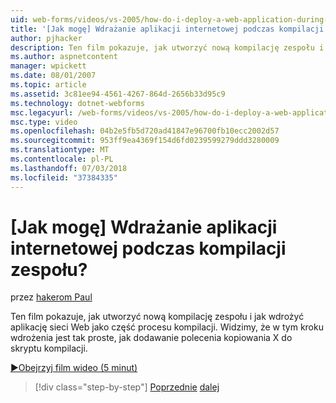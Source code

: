 ```yaml
---
uid: web-forms/videos/vs-2005/how-do-i-deploy-a-web-application-during-a-team-build
title: '[Jak mogę] Wdrażanie aplikacji internetowej podczas kompilacji zespołu? | Microsoft Docs'
author: pjhacker
description: Ten film pokazuje, jak utworzyć nową kompilację zespołu i jak wdrożyć aplikację sieci Web jako część procesu kompilacji. Widzimy, że w tym deploym...
ms.author: aspnetcontent
manager: wpickett
ms.date: 08/01/2007
ms.topic: article
ms.assetid: 3c81ee94-4561-4267-864d-2656b33d95c9
ms.technology: dotnet-webforms
msc.legacyurl: /web-forms/videos/vs-2005/how-do-i-deploy-a-web-application-during-a-team-build
msc.type: video
ms.openlocfilehash: 04b2e5fb5d720ad41847e96700fb10ecc2002d57
ms.sourcegitcommit: 953ff9ea4369f154d6fd0239599279ddd3280009
ms.translationtype: MT
ms.contentlocale: pl-PL
ms.lasthandoff: 07/03/2018
ms.locfileid: "37384335"
---
```

<a name="how-do-i-deploy-a-web-application-during-a-team-build"></a>[Jak mogę] Wdrażanie aplikacji internetowej podczas kompilacji zespołu?
====================
przez [hakerom Paul](https://github.com/pjhacker)

Ten film pokazuje, jak utworzyć nową kompilację zespołu i jak wdrożyć aplikację sieci Web jako część procesu kompilacji. Widzimy, że w tym kroku wdrożenia jest tak proste, jak dodawanie polecenia kopiowania X do skryptu kompilacji.

[&#9654;Obejrzyj film wideo (5 minut)](https://channel9.msdn.com/Blogs/ASP-NET-Site-Videos/how-do-i-deploy-a-web-application-during-a-team-build)

> [!div class="step-by-step"]
> [Poprzednie](how-do-i-automate-testing-using-team-build.md)
> [dalej](how-do-i-run-unit-tests-against-a-deployed-database.md)
